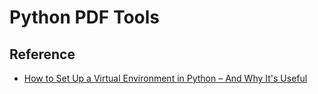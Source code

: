 # Python PDF Tools

## Reference

- [How to Set Up a Virtual Environment in Python – And Why It's Useful](https://www.freecodecamp.org/news/how-to-setup-virtual-environments-in-python/)
